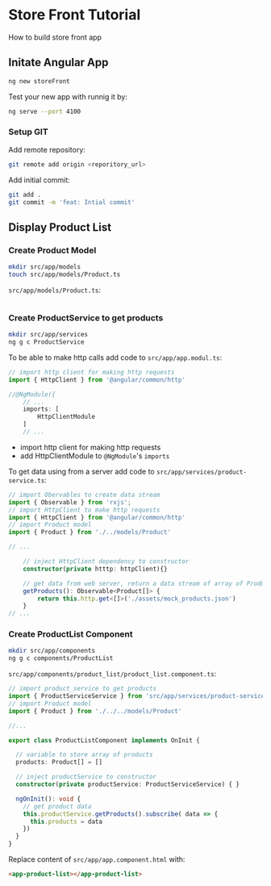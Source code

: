 # Store Front Tutorial
How to build store front app

## Initate Angular App
```bash
ng new storeFront
```
Test your new app with runnig it by:
```bash
ng serve --port 4100
```

### Setup GIT 
Add remote repository:
```bash
git remote add origin <reporitory_url>
```
Add initial commit:
```bash
git add .
git commit -m 'feat: Intial commit'
```
## Display Product List

### Create Product Model
```bash
mkdir src/app/models
touch src/app/models/Product.ts
```

`src/app/models/Product.ts`:
```typescript

```

### Create ProductService to get products
```bash
mkdir src/app/services
ng g c ProductService
```

To be able to make http calls add code to `src/app/app.modul.ts`:
```typescript
// import http client for making http requests
import { HttpClient } from '@angular/common/http'

//@NgModule({
    // ...
    imports: [
        HttpClientModule
    ]
    // ...
```
- import http client for making http requests
- add HttpClientModule to `@NgModule`'s `imports`

To get data using from a server add code to `src/app/services/product-service.ts`:
```typescript
// import Obervables to create data stream
import { Observable } from 'rxjs';
// import HttpClient to make http requests
import { HttpClient } from '@angular/common/http'
// import Product model
import { Product } from './../models/Product'

// ...

    // inject HttpClient dependency to constructor
    constructor(private htttp: httpClient){}

    // get data from web server, return a data stream of array of Products
    getProducts(): Observable<Product[]> {
        return this.http.get<[]>('./assets/mock_products.json')
    }
// ...
```

### Create ProductList Component
```bash
mkdir src/app/components
ng g c components/ProductList
```

`src/app/components/product_list/product_list.component.ts`:
```typescript
// import product_service to get products
import { ProductServiceService } from 'src/app/services/product-service.service';
// import Product model
import { Product } from './../../models/Product'

//...

export class ProductListComponent implements OnInit {

  // variable to store array of products
  products: Product[] = []  

  // inject productService to constructor
  constructor(private productService: ProductServiceService) { }

  ngOnInit(): void {
    // get product data
    this.productService.getProducts().subscribe( data => {
      this.products = data
    })
  }
}
```

Replace content of `src/app/app.component.html` with:
```html
<app-product-list></app-product-list>
```